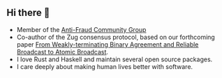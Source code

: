 ## Hi there 👋

- Member of the [Anti-Fraud Community Group](https://www.w3.org/community/antifraud/)
- Co-author of the Zug consensus protocol, based on our forthcoming paper [From Weakly-terminating Binary Agreement and Reliable Broadcast to Atomic Broadcast](https://arxiv.org/abs/2205.06314).
- I love Rust and Haskell and maintain several open source packages.
- I care deeply about making human lives better with software.
